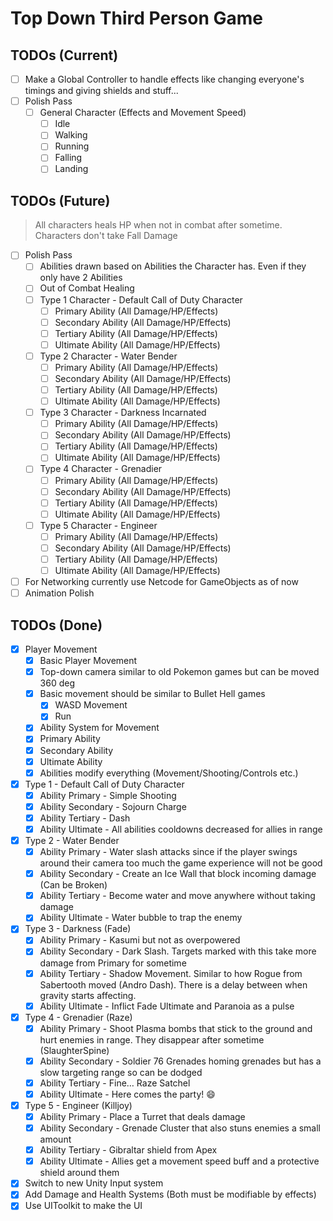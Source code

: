 # Top Down Third Person Game

## TODOs (Current)

- [ ] Make a Global Controller to handle effects like changing everyone's timings and giving shields and stuff...
- [ ] Polish Pass
    - [ ] General Character (Effects and Movement Speed)
        - [ ] Idle
        - [ ] Walking
        - [ ] Running
        - [ ] Falling
        - [ ] Landing

## TODOs (Future)

> All characters heals HP when not in combat after sometime.
> </br>
> Characters don't take Fall Damage

- [ ] Polish Pass
    - [ ] Abilities drawn based on Abilities the Character has. Even if they only have 2 Abilities
    - [ ] Out of Combat Healing
    - [ ] Type 1 Character - Default Call of Duty Character
        - [ ] Primary Ability (All Damage/HP/Effects)
        - [ ] Secondary Ability (All Damage/HP/Effects)
        - [ ] Tertiary Ability (All Damage/HP/Effects)
        - [ ] Ultimate Ability (All Damage/HP/Effects)
    - [ ] Type 2 Character - Water Bender
        - [ ] Primary Ability (All Damage/HP/Effects)
        - [ ] Secondary Ability (All Damage/HP/Effects)
        - [ ] Tertiary Ability (All Damage/HP/Effects)
        - [ ] Ultimate Ability (All Damage/HP/Effects)
    - [ ] Type 3 Character - Darkness Incarnated
        - [ ] Primary Ability (All Damage/HP/Effects)
        - [ ] Secondary Ability (All Damage/HP/Effects)
        - [ ] Tertiary Ability (All Damage/HP/Effects)
        - [ ] Ultimate Ability (All Damage/HP/Effects)
    - [ ] Type 4 Character - Grenadier
        - [ ] Primary Ability (All Damage/HP/Effects)
        - [ ] Secondary Ability (All Damage/HP/Effects)
        - [ ] Tertiary Ability (All Damage/HP/Effects)
        - [ ] Ultimate Ability (All Damage/HP/Effects)
    - [ ] Type 5 Character - Engineer
        - [ ] Primary Ability (All Damage/HP/Effects)
        - [ ] Secondary Ability (All Damage/HP/Effects)
        - [ ] Tertiary Ability (All Damage/HP/Effects)
        - [ ] Ultimate Ability (All Damage/HP/Effects)
- [ ] For Networking currently use Netcode for GameObjects as of now
- [ ] Animation Polish

## TODOs (Done)

- [X] Player Movement
    - [X] Basic Player Movement
    - [X] Top-down camera similar to old Pokemon games but can be moved 360 deg
    - [X] Basic movement should be similar to Bullet Hell games
        - [X] WASD Movement
        - [X] Run
    - [X] Ability System for Movement
    - [X] Primary Ability
    - [X] Secondary Ability
    - [X] Ultimate Ability
    - [X] Abilities modify everything (Movement/Shooting/Controls etc.)
- [X]  Type 1 - Default Call of Duty Character
    - [X]  Ability Primary - Simple Shooting
    - [X]  Ability Secondary - Sojourn Charge
    - [X]  Ability Tertiary - Dash
    - [X]  Ability Ultimate - All abilities cooldowns decreased for allies in range
- [X]  Type 2 - Water Bender
    - [X]  Ability Primary - Water slash attacks since if the player swings around their camera too much the game
      experience will not be good
    - [X]  Ability Secondary - Create an Ice Wall that block incoming damage (Can be Broken)
    - [X]  Ability Tertiary - Become water and move anywhere without taking damage
    - [X]  Ability Ultimate - Water bubble to trap the enemy
- [X]  Type 3 - Darkness (Fade)
    - [X]  Ability Primary - Kasumi but not as overpowered
    - [X]  Ability Secondary - Dark Slash. Targets marked with this take more damage from Primary for sometime
    - [X]  Ability Tertiary - Shadow Movement. Similar to how Rogue from Sabertooth moved (Andro Dash). There is a delay
      between when gravity starts affecting.
    - [X]  Ability Ultimate - Inflict Fade Ultimate and Paranoia as a pulse
- [X]  Type 4 - Grenadier (Raze)
    - [X]  Ability Primary - Shoot Plasma bombs that stick to the ground and hurt enemies in range. They disappear after
      sometime (SlaughterSpine)
    - [X]  Ability Secondary - Soldier 76 Grenades homing grenades but has a slow targeting range so can be dodged
    - [X]  Ability Tertiary - Fine… Raze Satchel
    - [X]  Ability Ultimate - Here comes the party! :smile:
- [X]  Type 5 - Engineer (Killjoy)
    - [X]  Ability Primary - Place a Turret that deals damage
    - [X]  Ability Secondary - Grenade Cluster that also stuns enemies a small amount
    - [X]  Ability Tertiary - Gibraltar shield from Apex
    - [X]  Ability Ultimate - Allies get a movement speed buff and a protective shield around them
- [X] Switch to new Unity Input system
- [X] Add Damage and Health Systems (Both must be modifiable by effects)
- [X] Use UIToolkit to make the UI
